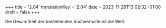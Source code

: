 +++
title = '2.04'
translationKey = '2.04'
date = 2023-11-26T13:02:32+01:00
draft = false
+++

Die Gesamtheit der bestehenden Sachverhalte ist die Welt.
